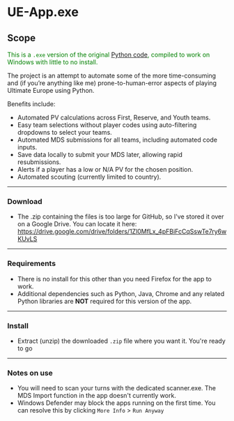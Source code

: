 # UE-App.exe

## Scope

<span style="color: green;">This is a `.exe` version of the original [Python code](https://github.com/LukaMaxima/UE_App), compiled to work on Windows with little to no install.</span>

The project is an attempt to automate some of the more time-consuming and (if you’re anything like me) prone-to-human-error aspects of playing Ultimate Europe using Python.

Benefits include:
- Automated PV calculations across First, Reserve, and Youth teams.
- Easy team selections without player codes using auto-filtering dropdowns to select your teams.
- Automated MDS submissions for all teams, including automated code inputs.
- Save data locally to submit your MDS later, allowing rapid resubmissions.
- Alerts if a player has a low or N/A PV for the chosen position.
- Automated scouting (currently limited to country).

-----

### Download

- The .zip containing the files is too large for GitHub, so I've stored it over on a Google Drive. You can locate it here: https://drive.google.com/drive/folders/1Zl0MfLx_4pFBiFcCqSswTe7ry6wKUvLS

-----

### Requirements

- There is no install for this other than you need Firefox for the app to work.
- Additional dependencies such as Python, Java, Chrome and any related Python libraries are **NOT** required for this version of the app.

-----

### Install

- Extract (unzip) the downloaded `.zip` file where you want it. You're ready to go

-----

### Notes on use

- You will need to scan your turns with the dedicated scanner.exe. The MDS Import function in the app doesn't currently work.
- Windows Defender may block the apps running on the first time. You can resolve this by clicking `More Info` > `Run Anyway`
